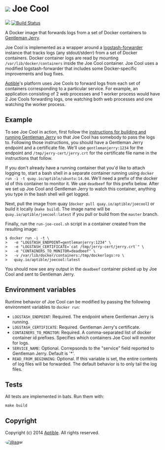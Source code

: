 # ![](https://raw.github.com/aptible/straptible/master/lib/straptible/rails/templates/public.api/icon-60px.png) Joe Cool

![](https://quay.io/repository/aptible/joecool/status?token=c28d9560-c6f8-43bd-8b8c-7111009c47c0)
[![Build Status](https://travis-ci.org/aptible/joecool.svg?branch=master)](https://travis-ci.org/aptible/joecool)

A Docker image that forwards logs from a set of Docker containers to
[Gentleman Jerry](https://github.com/aptible/gentlemanjerry).

Joe Cool is implemented as a wrapper around a [logstash-forwarder](https://github.com/elasticsearch/logstash-forwarder)
instance that tracks logs (any stdout/stderr) from a set of Docker containers. Docker container logs are
read by mounting `/var/lib/docker/containers` inside the Joe Cool container. Joe Cool uses a modified
logstash-forwarder that includes some Docker-specific improvements and bug fixes.

[Aptible](https://www.aptible.com)'s platform uses Joe Cools to forward logs from each set of containers
corresponding to a particular service. For example, an application consisting of 2 web processes and
1 worker process would have 2 Joe Cools forwarding logs, one watching both web processes and one watching
the worker process.

## Example

To see Joe Cool in action, first follow the
[instructions for building and running Gentleman Jerry](https://github.com/aptible/gentlemanjerry#example)
so that Joe Cool has somebody to pass the logs to. Following those instructions, you should have a
Gentleman Jerry endpoint and a certificate file. We'll use `gentlemanjerry:1234` for the endpoint and
`/tmp/jerry-cert/jerry.crt` for the certificate file name in the instructions that follow.

If you don't already have a running container that you'd like to attach logging to, start a bash shell
in a separate container running using `docker run -i -t quay.io/aptible/ubuntu:14.04`. We'll need a
prefix of the docker id of this container to monitor it. We use `deadbeef` for this prefix below. After
we set up Joe Cool and Gentleman Jerry to watch this container, anything you type in the bash shell will
get logged.

Next, pull the image from quay (`docker pull quay.io/aptible/joecool`) or build it locally
(`make build`). The image name will be `quay.io/aptible/joecool:latest` if you pull or build
from the `master` branch.

Finally, run the `run-joe-cool.sh` script in a container created from the resulting image:

```
$ docker run -i -t \
>   -e "LOGSTASH_ENDPOINT=gentlemanjerry:1234" \
>   -e "LOGSTASH_CERTIFICATE=`cat /tmp/jerry-cert/jerry.crt`" \
>   -e "CONTAINERS_TO_MONITOR=deadbeef" \
>   -v /var/lib/docker/containers:/tmp/dockerlogs:ro \
>   quay.io/aptible/joecool:latest
```

You should now see any output in the `deadbeef` container picked up by Joe Cool and sent to Gentleman
Jerry.

## Environment variables

Runtime behavior of Joe Cool can be modified by passing the following environment variables to
`docker run`:

* `LOGSTASH_ENDPOINT`: Required. The endpoint where Gentleman Jerry is running.
* `LOGSTASH_CERTIFICATE`: Required. Gentleman Jerry's certificate.
* `CONTAINERS_TO_MONITOR`: Required. A comma-separated list of docker container id prefixes. Specifies
   which containers Joe Cool will monitor for logs.
* `SERVICE_NAME`: Optional. Correpsonds to the "service" field reported to Gentleman Jerry. Default
   is '*'.
* `READ_FROM_BEGINNING`: Optional. If this variable is set, the entire contents of log files will be
   forwarded. The default behavior is to only tail the log files.

## Tests

All tests are implemented in bats. Run them with:

    make build

## Copyright

Copyright (c) 2014 [Aptible](https://www.aptible.com). All rights reserved.

[<img src="https://s.gravatar.com/avatar/c386daf18778552e0d2f2442fd82144d?s=60" style="border-radius: 50%;" alt="@aaw" />](https://github.com/aaw)

